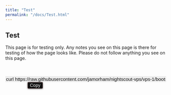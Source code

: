 ```yaml
---
title: "Test"
permalink: "/docs/Test.html"
---
```


## Test  
This page is for testing only.  Any notes you see on this page is there for testing of how the page looks like.  Please do not follow anything you see on this page.
  
<br/>  
<br/>  

  
<input type="text" value="curl https://raw.githubusercontent.com/jamorham/nightscout-vps/vps-1/bootstrap.sh | bash" readonly id="myInputText" style="border:none; color:#101010; background-color:#ededed; width:100%; font-size:15px">  
<button onclick="FunctionCopyText()" style="border: 1px solid #200000; color:#f0f0f0; background: linear-gradient(#121212, #121212); font-size:14px; background-color:#313131; font-weight:400; border-radius: 2px; margin-left:70px; padding:1px 6px; display:inline-block; box-shadow: inset 0px 1px 0px rgba(255,255,255,.3), 0px 1px 5px rgba(0,0,0,.7);">Copy</button>
  
